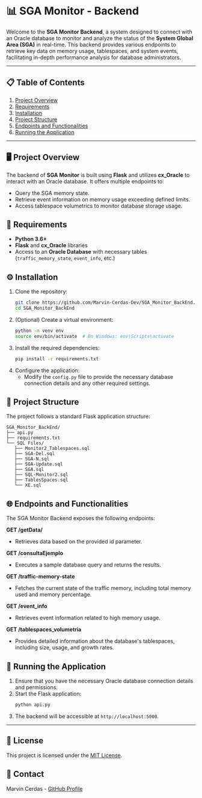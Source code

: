 # 📊 SGA Monitor - Backend

Welcome to the **SGA Monitor Backend**, a system designed to connect with an Oracle database to monitor and analyze the status of the **System Global Area (SGA)** in real-time. This backend provides various endpoints to retrieve key data on memory usage, tablespaces, and system events, facilitating in-depth performance analysis for database administrators.

---

## 📋 Table of Contents
1. [Project Overview](#-project-overview)
2. [Requirements](#-requirements)
3. [Installation](#-installation)
4. [Project Structure](#-project-structure)
5. [Endpoints and Functionalities](#-endpoints-and-functionalities)
6. [Running the Application](#-running-the-application)

---

## 🖥️ Project Overview
The backend of **SGA Monitor** is built using **Flask** and utilizes **cx_Oracle** to interact with an Oracle database. It offers multiple endpoints to:
- Query the SGA memory state.
- Retrieve event information on memory usage exceeding defined limits.
- Access tablespace volumetrics to monitor database storage usage.

## 🔧 Requirements
- **Python 3.6+**
- **Flask** and **cx_Oracle** libraries
- Access to an **Oracle Database** with necessary tables (`traffic_memory_state`, `event_info`, etc.)

## ⚙️ Installation
1. Clone the repository:
   ```bash
   git clone https://github.com/Marvin-Cerdas-Dev/SGA_Monitor_BackEnd.git
   cd SGA_Monitor_BackEnd
   ```
2. (Optional) Create a virtual environment:
   ```bash
   python -m venv env
   source env/bin/activate  # On Windows: env\Scripts\activate
   ```
3. Install the required dependencies:
   ```bash
   pip install -r requirements.txt
   ```
4. Configure the application:
   - Modify the `config.py` file to provide the necessary database connection details and any other required settings.

## 📁 Project Structure
The project follows a standard Flask application structure:
```
SGA_Monitor_BackEnd/
├── api.py
├── requirements.txt
└── SQL Files/
   ├── Monitor2_Tablespaces.sql
   ├── SGA-Del.sql
   ├── SGA-N.sql
   ├── SGA-Update.sql
   ├── SGA.sql
   ├── SQL-Monitor2.sql
   ├── TablesSpaces.sql
   └── XE.sql

```

## 🌐 Endpoints and Functionalities
The SGA Monitor Backend exposes the following endpoints:

**GET /getData/<id>**
 - Retrieves data based on the provided id parameter.

**GET /consultaEjemplo**
- Executes a sample database query and returns the results.

**GET /traffic-memory-state**
- Fetches the current state of the traffic memory, including total memory used and memory percentage.

**GET /event_info**
- Retrieves event information related to high memory usage.

**GET /tablespaces_volumetria**
- Provides detailed information about the database's tablespaces, including size, usage, and growth rates.

## 🚀 Running the Application
1. Ensure that you have the necessary Oracle database connection details and permissions.
2. Start the Flask application:
   ```bash
   python api.py
   ```
3. The backend will be accessible at `http://localhost:5000`.

---

## 📜 License
This project is licensed under the [MIT License](LICENSE).

## 🤝 Contact
Marvin Cerdas - [GitHub Profile](https://github.com/Marvin-Cerdas-Dev)
